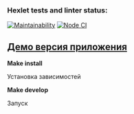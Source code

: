### Hexlet tests and linter status:
[![Maintainability](https://api.codeclimate.com/v1/badges/7c8efeed5c3d7597ac5b/maintainability)](https://codeclimate.com/github/AlekseySapunkov/frontend-project-11/maintainability)
[![Node CI](https://github.com/AlekseySapunkov/frontend-project-lvl2/actions/workflows/makefile.yml/badge.svg)](https://github.com/AlekseySapunkov/frontend-project-lvl11/actions/workflows/makefile.yml)

## <a href="https://frontend-project-11-iota.vercel.app">Демо версия приложения</a>
**Make install**

Установка зависимостей

**Make develop**

Запуск
